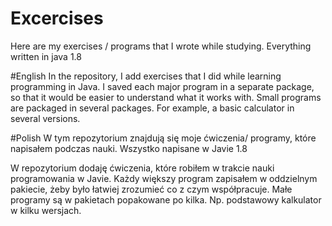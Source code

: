 # Excercises
Here are my exercises / programs that I wrote while studying. Everything written in java 1.8

#English
In the repository, I add exercises that I did while learning programming in Java. 
I saved each major program in a separate package, so that it would be easier to understand what it works with. 
Small programs are packaged in several packages. For example, a basic calculator in several versions.

#Polish
W tym repozytorium znajdują się moje ćwiczenia/ programy, które napisałem podczas nauki. Wszystko napisane w Javie 1.8

W repozytorium dodaję ćwiczenia, które robiłem w trakcie nauki programowania w Javie. 
Każdy większy program zapisałem w oddzielnym pakiecie, żeby było łatwiej zrozumieć co z czym współpracuje. 
Małe programy są w pakietach popakowane po kilka. Np. podstawowy kalkulator w kilku wersjach.
